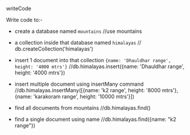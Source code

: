writeCode

Write code to:-

- create a database named `mountains` //use mountains

- a collection inside that database named `himalayas` // db.createCollection('himalayas')
- insert 1 document into that collection `{name: 'Dhauldhar range', height: '4000 mtrs'}` //db.himalayas.insert({name: 'Dhauldhar range', height: '4000 mtrs'})

- insert multiple document using insertMany command //db.himalayas.insertMany([{name: 'k2 range', height: '8000 mtrs'}, {name: 'karakoram range', height: '10000 mtrs'}])

- find all documents from mountains //db.himalayas.find()

- find a single document using name //db.himalayas.find({name: "k2 range"})
